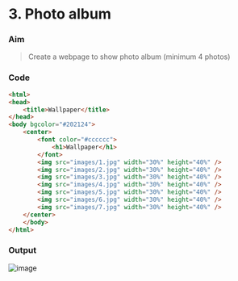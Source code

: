 # 3. Photo album

### Aim

> Create a webpage to show photo album (minimum 4 photos)

### Code

```html
<html>
<head>
    <title>Wallpaper</title>
</head>
<body bgcolor="#202124">
    <center>
        <font color="#cccccc">
            <h1>Wallpaper</h1>
        </font>
        <img src="images/1.jpg" width="30%" height="40%" />
        <img src="images/2.jpg" width="30%" height="40%" />
        <img src="images/3.jpg" width="30%" height="40%" />
        <img src="images/4.jpg" width="30%" height="40%" />
        <img src="images/5.jpg" width="30%" height="40%" />
        <img src="images/6.jpg" width="30%" height="40%" />
        <img src="images/7.jpg" width="30%" height="40%" />
    </center>
    </body>
</html>
```

### Output

![image]()